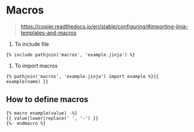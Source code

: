 # Macros

> https://copier.readthedocs.io/en/stable/configuring/#importing-jinja-templates-and-macros

1. To include file

```jinja
{% include pathjoin('macros', 'example.jinja') %}
```

1. To import macros

```jinja
{% pathjoin('macros', 'example.jinja') import example %}{{ example(name) }}
```

## How to define macros

```jinja
{% macro example(value) -%}
{{ value|lower|replace(' ', '-') }}
{%- endmacro %}
```
